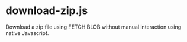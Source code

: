 # download-zip.js
Download a zip file using FETCH BLOB without manual interaction using native Javascript.
